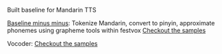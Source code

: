 

Built baseline for Mandarin TTS


[Baseline minus minus](https://github.com/festvox/festvox/blob/master/challenges/blizzard2020/v1/local/train_phones.py): Tokenize Mandarin, convert to pinyin, approximate phonemes using grapheme tools within festvox [Checkout the samples](http://tts.speech.cs.cmu.edu/rsk/challenges/blizzard2020/exp/baseline.html)


Vocoder: [Checkout the samples](http://tts.speech.cs.cmu.edu/rsk/challenges/blizzard2020/exp/vocoder/baseline.html)

